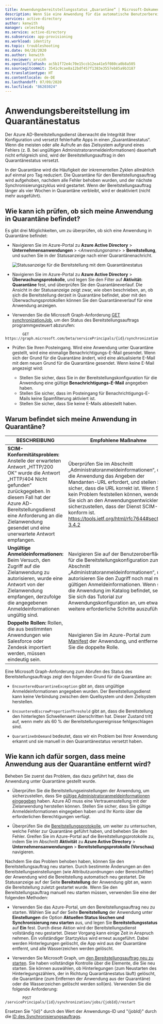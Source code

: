 ```yaml
---
title: Anwendungsbereitstellungsstatus „Quarantäne“ | Microsoft-Dokumentation
description: Wenn Sie eine Anwendung für die automatische Benutzerbereitstellung konfiguriert haben, lesen Sie diesen Artikel, um zu erfahren, was der Bereitstellungsstatus „Quarantäne“ bedeutet und wie Sie ihn löschen können.
services: active-directory
author: kenwith
manager: celestedg
ms.service: active-directory
ms.subservice: app-provisioning
ms.workload: identity
ms.topic: troubleshooting
ms.date: 04/28/2020
ms.author: kenwith
ms.reviewer: arvinh
ms.openlocfilehash: ac5b1f72e4c70e15ccb12ea41e5f080ca0b8a505
ms.sourcegitcommit: 3541c9cae8a12bdf457f1383e3557eb85a9b3187
ms.translationtype: HT
ms.contentlocale: de-DE
ms.lasthandoff: 07/09/2020
ms.locfileid: "86203024"
---
```

# <a name="application-provisioning-in-quarantine-status"></a>Anwendungsbereitstellung im Quarantänestatus

Der Azure AD-Bereitstellungsdienst überwacht die Integrität Ihrer Konfiguration und versetzt fehlerhafte Apps in einen „Quarantänestatus“. Wenn die meisten oder alle Aufrufe an das Zielsystem aufgrund eines Fehlers (z. B. bei ungültigen Administratoranmeldeinformationen) dauerhaft nicht erfolgreich sind, wird der Bereitstellungsauftrag in den Quarantänestatus versetzt.

In der Quarantäne wird die Häufigkeit der inkrementellen Zyklen allmählich auf einmal pro Tag reduziert. Die Quarantäne für den Bereitstellungsauftrag wird aufgehoben, nachdem alle Fehler behoben wurden, und der nächste Synchronisierungszyklus wird gestartet. Wenn der Bereitstellungsauftrag länger als vier Wochen in Quarantäne verbleibt, wird er deaktiviert (nicht mehr ausgeführt).

## <a name="how-do-i-know-if-my-application-is-in-quarantine"></a>Wie kann ich prüfen, ob sich meine Anwendung in Quarantäne befindet?

Es gibt drei Möglichkeiten, um zu überprüfen, ob sich eine Anwendung in Quarantäne befindet:
  
- Navigieren Sie im Azure-Portal zu **Azure Active Directory** > **Unternehmensanwendungen** > &lt;*Anwendungsname*&gt; > **Bereitstellung**, und suchen Sie in der Statusanzeige nach einer Quarantänenachricht.   

  ![Statusanzeige für die Bereitstellung mit dem Quarantänestatus](./media/application-provisioning-quarantine-status/progress-bar-quarantined.png)

- Navigieren Sie im Azure-Portal zu **Azure Active Directory** > **Überwachungsprotokolle**, und legen Sie den Filter auf **Aktivität: Quarantäne** fest, und überprüfen Sie den Quarantäneverlauf. Die Ansicht in der Statusanzeige zeigt zwar, wie oben beschrieben, an, ob sich die Bereitstellung derzeit in Quarantäne befindet, aber mit den Überwachungsprotokollen können Sie den Quarantäneverlauf für eine Anwendung anzeigen. 

- Verwenden Sie die Microsoft Graph-Anforderung [GET synchronizationJob](https://docs.microsoft.com/graph/api/synchronization-synchronizationjob-get?view=graph-rest-beta&tabs=http), um den Status des Bereitstellungsauftrags programmgesteuert abzurufen:

```microsoft-graph
        GET https://graph.microsoft.com/beta/servicePrincipals/{id}/synchronization/jobs/{jobId}/
```

- Prüfen Sie Ihren Posteingang. Wird eine Anwendung unter Quarantäne gestellt, wird eine einmalige Benachrichtigungs-E-Mail gesendet. Wenn sich der Grund für die Quarantäne ändert, wird eine aktualisierte E-Mail mit dem neuen Grund für die Quarantäne gesendet. Wenn keine E-Mail angezeigt wird:

  - Stellen Sie sicher, dass Sie in der Bereitstellungskonfiguration für die Anwendung eine gültige **Benachrichtigungs-E-Mail** angegeben haben.
  - Stellen Sie sicher, dass im Posteingang für Benachrichtigungs-E-Mails keine Spamfilterung aktiviert ist.
  - Stellen Sie sicher, dass Sie keine E-Mails abbestellt haben.

## <a name="why-is-my-application-in-quarantine"></a>Warum befindet sich meine Anwendung in Quarantäne?

|BESCHREIBUNG|Empfohlene Maßnahme|
|---|---|
|**SCIM-Konformitätsproblem:** Anstelle der erwarteten Antwort „HTTP/200 OK“ wurde die Antwort „HTTP/404 Nicht gefunden“ zurückgegeben. In diesem Fall hat der Azure AD-Bereitstellungsdienst eine Anforderung an die Zielanwendung gesendet und eine unerwartete Antwort empfangen.|Überprüfen Sie im Abschnitt „Administratoranmeldeinformationen“, ob die Anwendung das Angeben der Mandanten-URL erfordert, und stellen Sie sicher, dass die URL korrekt ist. Wenn Sie kein Problem feststellen können, wenden Sie sich an den Anwendungsentwickler, um sicherzustellen, dass der Dienst SCIM-konform ist. https://tools.ietf.org/html/rfc7644#section-3.4.2 |
|**Ungültige Anmeldeinformationen:** Beim Versuch, den Zugriff auf die Zielanwendung zu autorisieren, wurde eine Antwort von der Zielanwendung empfangen, derzufolge die angegebenen Anmeldeinformationen ungültig sind.|Navigieren Sie auf der Benutzeroberfläche für die Bereitstellungskonfiguration zum Abschnitt „Administratoranmeldeinformationen“, und autorisieren Sie den Zugriff noch mal mit gültigen Anmeldeinformationen. Wenn sich die Anwendung im Katalog befindet, sehen Sie sich das Tutorial zur Anwendungskonfiguration an, um etwaige weitere erforderliche Schritte auszuführen.|
|**Doppelte Rollen:** Rollen, die aus bestimmten Anwendungen wie Salesforce oder Zendesk importiert werden, müssen eindeutig sein. |Navigieren Sie im Azure-Portal zum [Manifest](https://docs.microsoft.com/azure/active-directory/develop/reference-app-manifest) der Anwendung, und entfernen Sie die doppelte Rolle.|

 Eine Microsoft Graph-Anforderung zum Abrufen des Status des Bereitstellungsauftrags zeigt den folgenden Grund für die Quarantäne an:

- `EncounteredQuarantineException` gibt an, dass ungültige Anmeldeinformationen angegeben wurden. Der Bereitstellungsdienst kann keine Verbindung zwischen dem Quellsystem und dem Zielsystem herstellen.

- `EncounteredEscrowProportionThreshold` gibt an, dass die Bereitstellung den hinterlegten Schwellenwert überschritten hat. Dieser Zustand tritt auf, wenn mehr als 60 % der Bereitstellungsereignisse fehlgeschlagen sind.

- `QuarantineOnDemand` bedeutet, dass wir ein Problem bei Ihrer Anwendung erkannt und sie manuell in den Quarantänestatus versetzt haben.

## <a name="how-do-i-get-my-application-out-of-quarantine"></a>Wie kann ich dafür sorgen, dass meine Anwendung aus der Quarantäne entfernt wird?

Beheben Sie zuerst das Problem, das dazu geführt hat, dass die Anwendung unter Quarantäne gestellt wurde.

- Überprüfen Sie die Bereitstellungseinstellungen der Anwendung, um sicherzustellen, dass Sie [gültige Administratoranmeldeinformationen eingegeben](../app-provisioning/configure-automatic-user-provisioning-portal.md#configuring-automatic-user-account-provisioning) haben. Azure AD muss eine Vertrauensstellung mit der Zielanwendung herstellen können. Stellen Sie sicher, dass Sie gültige Anmeldeinformationen eingegeben haben und Ihr Konto über die erforderlichen Berechtigungen verfügt.

- Überprüfen Sie die [Bereitstellungsprotokolle](../reports-monitoring/concept-provisioning-logs.md), um weiter zu untersuchen, welche Fehler zur Quarantäne geführt haben, und beheben Sie den Fehler. Greifen Sie im Azure-Portal auf die Bereitstellungsprotokolle zu, indem Sie im Abschnitt **Aktivität** zu **Azure Active Directory** &gt; **Unternehmensanwendungen** &gt; **Bereitstellungsprotokolle (Vorschau)** navigieren.

Nachdem Sie das Problem behoben haben, können Sie den Bereitstellungsauftrag neu starten. Durch bestimmte Änderungen an den Bereitstellungseinstellungen (wie Attributzuordnungen oder Bereichsfilter) der Anwendung wird die Bereitstellung automatisch neu gestartet. Die Statusanzeige auf der Seite **Bereitstellung** der Anwendung gibt an, wann die Bereitstellung zuletzt gestartet wurde. Wenn Sie den Bereitstellungsauftrag manuell neu starten müssen, verwenden Sie eine der folgenden Methoden:  

- Verwenden Sie das Azure-Portal, um den Bereitstellungsauftrag neu zu starten. Wählen Sie auf der Seite **Bereitstellung** der Anwendung unter **Einstellungen** die Option **Aktuellen Status löschen und Synchronisierung neu starten** aus, und legen Sie **Bereitstellungsstatus** auf **Ein** fest. Durch diese Aktion wird der Bereitstellungsdienst vollständig neu gestartet. Dieser Vorgang kann einige Zeit in Anspruch nehmen. Ein vollständiger Startzyklus wird erneut ausgeführt. Dabei werden Hinterlegungen gelöscht, die App wird aus der Quarantäne entfernt, und alle Wasserzeichen werden gelöscht.

- Verwenden Sie Microsoft Graph, um [den Bereitstellungsauftrag neu zu starten](https://docs.microsoft.com/graph/api/synchronization-synchronizationjob-restart?view=graph-rest-beta&tabs=http). Sie haben vollständige Kontrolle über die Elemente, die Sie neu starten. Sie können auswählen, ob Hinterlegungen (zum Neustarten des Hinterlegungszählers, der in Richtung Quarantänestatus läuft) gelöscht, die Quarantäne (zum Entfernen der Anwendung aus der Quarantäne) oder die Wasserzeichen gelöscht werden soll(en). Verwenden Sie die folgende Anforderung:
 
```microsoft-graph
        POST /servicePrincipals/{id}/synchronization/jobs/{jobId}/restart
```

Ersetzen Sie "{id}" durch den Wert der Anwendungs-ID und "{jobId}" durch die [ID des Synchronisierungsauftrags](https://docs.microsoft.com/graph/api/resources/synchronization-configure-with-directory-extension-attributes?view=graph-rest-beta&tabs=http#list-synchronization-jobs-in-the-context-of-the-service-principal). 

